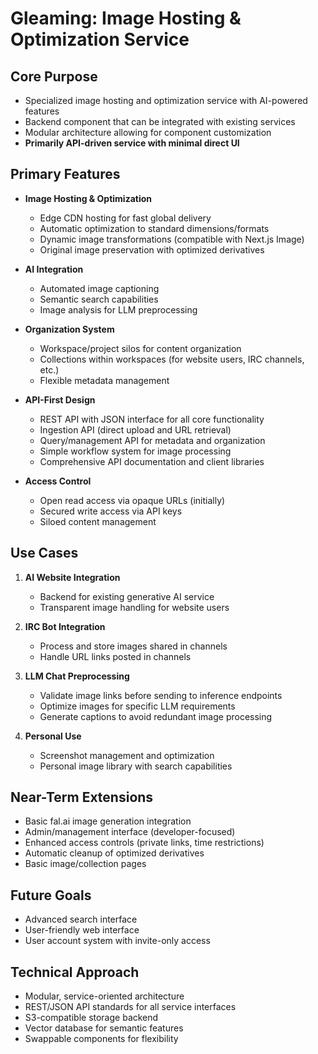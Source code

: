 # Gleaming: Image Hosting & Optimization Service

## Core Purpose

- Specialized image hosting and optimization service with AI-powered features
- Backend component that can be integrated with existing services
- Modular architecture allowing for component customization
- **Primarily API-driven service with minimal direct UI**

## Primary Features

- **Image Hosting & Optimization**

  - Edge CDN hosting for fast global delivery
  - Automatic optimization to standard dimensions/formats
  - Dynamic image transformations (compatible with Next.js Image)
  - Original image preservation with optimized derivatives

- **AI Integration**

  - Automated image captioning
  - Semantic search capabilities
  - Image analysis for LLM preprocessing

- **Organization System**

  - Workspace/project silos for content organization
  - Collections within workspaces (for website users, IRC channels, etc.)
  - Flexible metadata management

- **API-First Design**

  - REST API with JSON interface for all core functionality
  - Ingestion API (direct upload and URL retrieval)
  - Query/management API for metadata and organization
  - Simple workflow system for image processing
  - Comprehensive API documentation and client libraries

- **Access Control**
  - Open read access via opaque URLs (initially)
  - Secured write access via API keys
  - Siloed content management

## Use Cases

1. **AI Website Integration**

   - Backend for existing generative AI service
   - Transparent image handling for website users

2. **IRC Bot Integration**

   - Process and store images shared in channels
   - Handle URL links posted in channels

3. **LLM Chat Preprocessing**

   - Validate image links before sending to inference endpoints
   - Optimize images for specific LLM requirements
   - Generate captions to avoid redundant image processing

4. **Personal Use**
   - Screenshot management and optimization
   - Personal image library with search capabilities

## Near-Term Extensions

- Basic fal.ai image generation integration
- Admin/management interface (developer-focused)
- Enhanced access controls (private links, time restrictions)
- Automatic cleanup of optimized derivatives
- Basic image/collection pages

## Future Goals

- Advanced search interface
- User-friendly web interface
- User account system with invite-only access

## Technical Approach

- Modular, service-oriented architecture
- REST/JSON API standards for all service interfaces
- S3-compatible storage backend
- Vector database for semantic features
- Swappable components for flexibility
